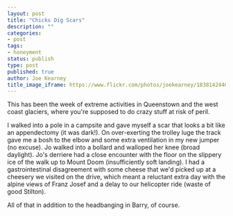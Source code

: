 ```yaml
---
layout: post
title: "Chicks Dig Scars"
description: ""
categories:
- post
tags:
- honeyment
status: publish
type: post
published: true
author: Joe Kearney
title_image_iframe: https://www.flickr.com/photos/joekearney/18381424405/in/album-72157652379606419/player/
---
```


This has been the week of extreme activities in Queenstown and the west coast glaciers, where you're supposed to do crazy stuff at risk of peril.

I walked into a pole in a campsite and gave myself a scar that looks a bit like an appendectomy (it was dark!). On over-exerting the trolley luge the track gave me a bosh to the elbow and some extra ventilation in my new jumper (no excuse). Jo walked into a bollard and walloped her knee (broad daylight). Jo's derriere had a close encounter with the floor on the slippery ice of the walk up to Mount Doom (insufficiently soft landing). I had a gastrointestinal disagreement with some cheese that we'd picked up at a cheesery we visited on the drive, which meant a reluctant extra day with the alpine views of Franz Josef and a delay to our helicopter ride (waste of good Stilton).

All of that in addition to the headbanging in Barry, of course.
